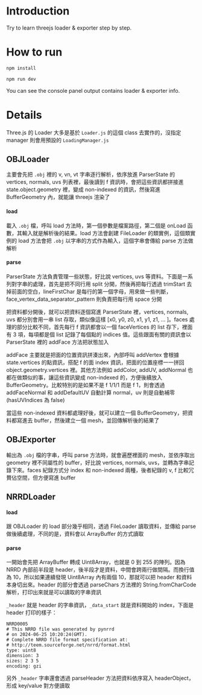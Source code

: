 # Introduction

Try to learn threejs loader & exporter step by step.

# How to run

```bash
npm install
```

```bash
npm run dev
```

You can see the console panel output contains loader & exporter info.

# Details

Three.js 的 Loader 大多是基於 `Loader.js` 的這個 class 去實作的，沒指定 manager 則會用預設的 `LoadingManager.js`

## OBJLoader

主要會先把 `.obj` 裡的 v, vn, vt 字串逐行解析，依序放進 ParserState 的 vertices, normals, uvs 列表裡，最後讀到 f 資訊時，會把這些資訊都拼接進 state.object.geometry 裡，變成 non-indexed 的資訊，然後寫進 BufferGeometry 內，就能讓 threejs 渲染了

#### load

載入 `.obj` 檔，呼叫 load 方法時，第一個參數是檔案路徑，第二個是 onLoad 函數，其輸入就是解析後的結果。load 方法會創建 FileLoader 的類實例，這個類實例的 load 方法會把 `.obj` 以字串的方式作為輸入，這個字串會傳給 parse 方法做解析

#### parse

ParserState 方法負責管理一些狀態，好比說 vertices, uvs 等資料。下面是一系列對字串的處理，首先是把不同行用 split 分開，然後再把每行透過 trimStart 去掉前面的空白，lineFirstChar 是每行的第一個字母，用來做一些判斷，face_vertex_data_separator_pattern 則負責把每行用 space 分開

把資料都分開後，就可以把資料逐個寫進 ParserState 裡，vertices, normals, uvs 都分別會用一串 list 存取，類似像這樣 [x0, y0, z0, x1, y1, z1, ... ]。faces 處理的部分比較不同，首先每行 f 資訊都會以一個 faceVertices 的 list 存下，裡面有 3 項，每項都是個 list 記錄了每個點的 indices 值。這些跟面有關的資訊會以 ParserState 裡的 addFace 方法把狀態加入

addFace 主要就是把面的位置資訊拼湊出來，內部呼叫 addVertex 會根據 state.vertices 的點資訊，搭配 f 的面 index 資訊，把面的位置座標一一拼回 object.geometry.vertices 裡。其他方法例如 addColor, addUV, addNormal 也都在做類似的事，讓這些資訊變成 non-indexed 的，方便後續放入 BufferGeometry。比較特別的是如果不是 f 1/1/1 而是 f 1，則會透過 addFaceNormal 和 addDefaultUV 自動計算 normal，uv 則是自動補零 (hasUVIndices 為 false)

當這些 non-indexed 資料都處理好後，就可以建立一個 BufferGeometry，把資料都寫進去 buffer，然後建立一個 mesh，並回傳解析後的結果了

## OBJExporter

輸出為 `.obj` 檔的字串，呼叫 parse 方法時，就會遍歷裡面的 mesh，並依序取出 geometry 裡不同屬性的 buffer，好比說 vertices, normals, uvs，並轉為字串記錄下來。faces 紀錄方式分 index 和 non-indexed 兩種，後者紀錄的 v, f 比較冗贅佔空間，但方便寫進 buffer

## NRRDLoader

#### load

跟 OBJLoader 的 load 部分幾乎相同，透過 FileLoader 讀取資料，並傳給 parse 做後續處理，不同的是，資料會以 ArrayBuffer 的方式讀取

#### parse

一開始會先把 ArrayBuffer 轉成 Uint8Array，也就是 0 到 255 的陣列。因為 NRRD 內部前半段是 header，後半段才是資料，中間會跨兩行做間隔。而換行值為 10，所以如果連續發現 Uint8Array 內有兩個 10，那就可以把 header 和資料本身切出來。header 的部分會透過 parseChars 方法裡的 String.fromCharCode 解析，打印出來就是可以讀取的字串資訊

`_header` 就是 header 的字串資訊，`_data_start` 就是資料開始的 index，下面是 header 打印的樣子：

```
NRRD0005
# This NRRD file was generated by pynrrd
# on 2024-06-25 10:20:24(GMT).
# Complete NRRD file format specification at:
# http://teem.sourceforge.net/nrrd/format.html
type: uint8
dimension: 3
sizes: 2 3 5
encoding: gzi
```

另外 `_header` 字串還會透過 parseHeader 方法把資料依序寫入 headerObject，形成 key/value 對方便讀取








